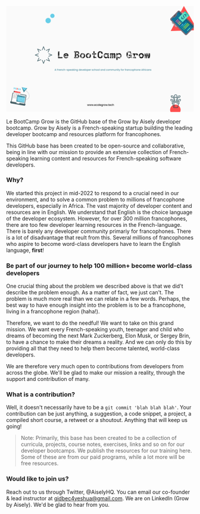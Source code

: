![Le Grow BootCamp](https://github.com/Le-BootCamp-Grow/.github/blob/master/Cover_GitHub.png)

Le BootCamp Grow is the GitHub base of the Grow by Aisely developer bootcamp. Grow by Aisely is a French-speaking startup building the leading developer bootcamp and resources platform for francophones.

This GitHub base has been created to be open-source and collaborative, being in line with our mission to provide an extensive collection of French-speaking learning content and resources for French-speaking software developers. 

### Why?

We started this project in mid-2022 to respond to a crucial need in our environment, and to solve a common problem to millions of francophone developers, especially in Africa. The vast majority of developer content and resources are in English. We understand that English is the choice language of the developer ecosystem. However, for over 300 million francophones, there are too few developer learning resources in the French-language. There is barely any developer community primariy for francophones. There is a lot of disadvantage that reult from this. Several millions of francophones who aspire to become word-class developers have to learn the English language, **first**!

### Be part of our journey to help 100 million+ become world-class developers

One crucial thing about the problem we described above is that we did't describe the problem enough. As a matter of fact, we just can't. The problem is much more real than we can relate in a few words. Perhaps, the best way to have enough insight into the problem is to be a francophone, living in a francophone region (haha!).

Therefore, we want to do the needful! We want to take on this grand mission. We want every French-speaking youth, teenager and child who dreams of becoming the next Mark Zuckerberg, Elon Musk, or Sergey Brin, to have a chance to make their dreams a reality. And we can only do this by providing all that they need to help them become talented, world-class developers.

We are therefore very much open to contributions from developers from across the globe. We'll be glad to make our mission a reality, through the support and contribution of many.

### What is a contribution?

Well, it doesn't necessarily have to be a `git commit 'blah blah blah'`. Your contribution can be just anything, a suggestion, a code snippet, a project, a compiled short course, a retweet or a shoutout. Anything that will keep us going! 

> Note: Primarily, this base has been created to be a collection of curricula, projects, course notes, exercises, links and so on for our developer bootcamps. We publish the resources for our training here. Some of these are from our paid programs, while a lot more will be free resources.

### Would like to join us?

Reach out to us through Twitter, @AiselyHQ. You can email our co-founder & lead instructor at gidbec4yeshua@gmail.com. We are on LinkedIn (Grow by Aisely). We'd be glad to hear from you.
